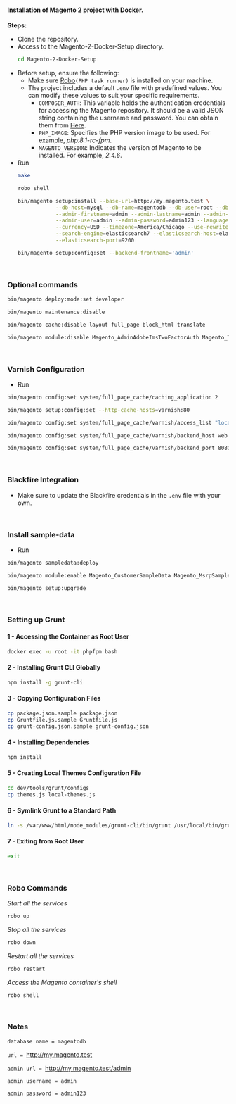 #### Installation of Magento 2 project with Docker.

**Steps:**
+ Clone the repository.
+ Access to the Magento-2-Docker-Setup directory.
  ```bash
  cd Magento-2-Docker-Setup
  ```
+ Before setup, ensure the following:
  + Make sure <a href="https://robo.li/" target="_blank">Robo</a>``(PHP task runner)`` is installed on your machine.
  + The project includes a default `.env` file with predefined values. You can modify these values to suit your specific requirements.
    + `COMPOSER_AUTH`: This variable holds the authentication credentials for accessing the Magento repository. It should be a valid JSON string containing the username and password. You can obtain them from [Here](https://account.magento.com/applications/customer/login/?client_id=10906dd964b2dcc6befafab4f567ce6b&redirect_uri=https%3A%2F%2Fcommercemarketplace.adobe.com%2Fsso%2Faccount%2FoauthCallback%2F&response_type=code&scope=adobe_profile&state=803890819861194a4c391a8e4d8f1823).
    + `PHP_IMAGE`: Specifies the PHP version image to be used. For example, *php:8.1-rc-fpm*.
    + `MAGENTO_VERSION`: Indicates the version of Magento to be installed. For example, *2.4.6*.
+ Run 
  ```bash 
  make
  ```
  ```bash
  robo shell
  ```
  ```bash
  bin/magento setup:install --base-url=http://my.magento.test \
              --db-host=mysql --db-name=magentodb --db-user=root --db-password=root \
              --admin-firstname=admin --admin-lastname=admin --admin-email=admin@admin.com \
              --admin-user=admin --admin-password=admin123 --language=en_US \
              --currency=USD --timezone=America/Chicago --use-rewrites=1 \
              --search-engine=elasticsearch7 --elasticsearch-host=elasticsearch \
              --elasticsearch-port=9200
  ```
  ```bash
  bin/magento setup:config:set --backend-frontname='admin'
  ```
  <br />
### Optional commands
```bash
bin/magento deploy:mode:set developer
```
```bash
bin/magento maintenance:disable
```
```bash
bin/magento cache:disable layout full_page block_html translate
```
```bash
bin/magento module:disable Magento_AdminAdobeImsTwoFactorAuth Magento_TwoFactorAuth
```
<br />

### Varnish Configuration
- Run

```bash
bin/magento config:set system/full_page_cache/caching_application 2
```
```bash
bin/magento setup:config:set --http-cache-hosts=varnish:80
```
```bash
bin/magento config:set system/full_page_cache/varnish/access_list "localhost,php-fpm,web"
```
```bash
bin/magento config:set system/full_page_cache/varnish/backend_host web
```
```bash
bin/magento config:set system/full_page_cache/varnish/backend_port 8080
```

  <br />

### Blackfire Integration
- Make sure to update the Blackfire credentials in the `.env` file with your own.

  <br />

### Install sample-data
- Run

```bash
bin/magento sampledata:deploy
```
```bash
bin/magento module:enable Magento_CustomerSampleData Magento_MsrpSampleData Magento_CatalogSampleData Magento_DownloadableSampleData Magento_OfflineShippingSampleData Magento_BundleSampleData Magento_ConfigurableSampleData Magento_ThemeSampleData Magento_ProductLinksSampleData Magento_ReviewSampleData Magento_CatalogRuleSampleData Magento_SwatchesSampleData Magento_GroupedProductSampleData Magento_TaxSampleData Magento_CmsSampleData Magento_SalesRuleSampleData Magento_SalesSampleData Magento_WidgetSampleData Magento_WishlistSampleData
```
```bash
bin/magento setup:upgrade
```
 <br />

### Setting up Grunt

#### 1 - Accessing the Container as Root User
```bash
docker exec -u root -it phpfpm bash
```
#### 2 - Installing Grunt CLI Globally
```bash
npm install -g grunt-cli
```
#### 3 - Copying Configuration Files
```bash
cp package.json.sample package.json
cp Gruntfile.js.sample Gruntfile.js
cp grunt-config.json.sample grunt-config.json
```
#### 4 - Installing Dependencies
```bash
npm install
```
#### 5 - Creating Local Themes Configuration File
```bash
cd dev/tools/grunt/configs
cp themes.js local-themes.js
```
#### 6 - Symlink Grunt to a Standard Path 
```bash
ln -s /var/www/html/node_modules/grunt-cli/bin/grunt /usr/local/bin/grunt
```
#### 7 - Exiting from Root User
```bash
exit
```
 <br />

### Robo Commands

*Start all the services*
```bash 
robo up
```
*Stop all the services*
```bash
robo down
```

*Restart all the services*
```bash
robo restart
```

*Access the Magento container's shell*
```bash
robo shell
```
 <br />

### Notes

`database name = magentodb`

`url = `http://my.magento.test

`admin url = `http://my.magento.test/admin

`admin username = admin`

`admin password = admin123`